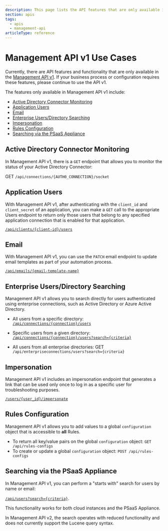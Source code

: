 ```yaml
---
description: This page lists the API features that are only available in Management API v1.
section: apis
tags:
  - apis
  - management-api
articleType: reference
---
```


# Management API v1 Use Cases

Currently, there are API features and functionality that are only available in the [Management API v1](/api/v1). If your business process or configuration requires these features, please continue to use the API v1.

The features only available in Management API v1 include:

* [Active Directory Connector Monitoring](#active-directory-connector-monitoring)
* [Application Users](#application-users)
* [Email](#email)
* [Enterprise Users/Directory Searching](#enterprise-users/directory-searching)
* [Impersonation](#impersonation)
* [Rules Configuration](#rules-configuration)
* [Searching via the PSaaS Appliance](#searching-via-the-auth0-appliance)

## Active Directory Connector Monitoring

In Management API v1, there is a `GET` endpoint that allows you to monitor the status of your Active Directory Connector:

GET `/api/connections/{AUTH0_CONNECTION}/socket`

## Application Users

With Management API v1, after authenticating with the `client_id` and `client_secret` of an application, you can make a `GET` call to the appropriate Users endpoint to return only those users that belong to any specified application connection that is enabled for that application.

[`/api/clients/{client-id}/users`](/api/v1#!#get--api-clients--client-id--users)

## Email

With Management API v1, you can use the `PATCH` email endpoint to update email templates as part of your automation process.

[`/api/emails/{email-template-name}`](/api/v1#put--api-emails--email-template-name-)

## Enterprise Users/Directory Searching

Management API v1 allows you to search directly for users authenticated using enterprise connections, such as Active Directory or Azure Active Directory.

* All users from a specific directory:
[`/api/connections/{connection}/users`](/api/v1#get--api-connections--connection--users)

* Specific users from a given directory:
[`/api/connections/{connection}/users?search={criteria}`](/api/v1#get--api-connections--connection--users-search--criteria-)

* All users from all enterprise directories:
GET `/api/enterpriseconnections/users?search={criteria}`

## Impersonation

Management API v1 includes an impersonation endpoint that generates a link that can be used only once to log in as a specific user for troubleshooting purposes.

[`/users/{user_id}/impersonate`](/auth-api#impersonation)


## Rules Configuration

Management API v1 allows you to add values to a global `configuration` object that is accessible to **all** Rules.

* To return all key/value pairs on the global `configuration` object: `GET /api/rules-configs`
* To create or update a global `configuration` object: `POST /api/rules-configs`

## Searching via the PSaaS Appliance

In Management API v1, you can perform a "starts with" search for users by name or email:

[`/api/users?search={criteria}`](/api/v1#!#get--api-users-search--criteria-).

This functionality works for both cloud instances and the PSaaS Appliance.

In Management API v2, the search operates with reduced functionality and does not currently support the Lucene query syntax.
